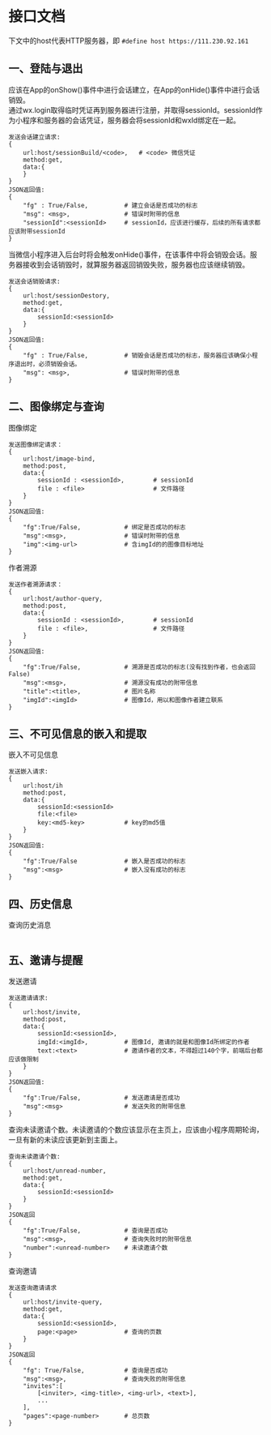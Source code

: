 # 接口文档
下文中的host代表HTTP服务器，即 `#define host https://111.230.92.161`
## 一、登陆与退出
应该在App的onShow()事件中进行会话建立，在App的onHide()事件中进行会话销毁。<br>
通过wx.login取得临时凭证再到服务器进行注册，并取得sessionId。sessionId作为小程序和服务器的会话凭证，服务器会将sessionId和wxId绑定在一起。<br>
```
发送会话建立请求:
{
    url:host/sessionBuild/<code>,   # <code> 微信凭证
    method:get,
    data:{
    }
}
JSON返回值:
{
    "fg" : True/False,          # 建立会话是否成功的标志
    "msg": <msg>,               # 错误时附带的信息
    "sessionId":<sessionId>     # sessionId，应该进行缓存，后续的所有请求都应该附带sessionId
}
```
当微信小程序进入后台时将会触发onHide()事件，在该事件中将会销毁会话。服务器接收到会话销毁时，就算服务器返回销毁失败，服务器也应该继续销毁。
```
发送会话销毁请求:
{
    url:host/sessionDestory,
    method:get,
    data:{
        sessionId:<sessionId>
    }
}
JSON返回值:
{
    "fg" : True/False,          # 销毁会话是否成功的标志，服务器应该确保小程序退出时，必须销毁会话。
    "msg": <msg>,               # 错误时附带的信息
}
```

## 二、图像绑定与查询
图像绑定
```
发送图像绑定请求：
{
    url:host/image-bind,
    method:post,
    data:{
        sessionId : <sessionId>,        # sessionId
        file : <file>                   # 文件路径
    }
}
JSON返回值:
{
    "fg":True/False,            # 绑定是否成功的标志
    "msg":<msg>,                # 错误时附带的信息
    "img":<img-url>             # 含imgId的的图像目标地址
}
```
作者溯源
```
发送作者溯源请求：
{
    url:host/author-query,
    method:post,
    data:{
        sessionId : <sessionId>,        # sessionId
        file : <file>,                  # 文件路径
    }
}
JSON返回值:
{
    "fg":True/False,            # 溯源是否成功的标志(没有找到作者，也会返回False)
    "msg":<msg>,                # 溯源没有成功的附带信息
    "title":<title>,            # 图片名称
    "imgId":<imgId>             # 图像Id，用以和图像作者建立联系
}
```

## 三、不可见信息的嵌入和提取
嵌入不可见信息
```
发送嵌入请求:
{
    url:host/ih
    method:post,
    data:{
        sessionId:<sessionId>
        file:<file>
        key:<md5-key>           # key的md5值
    }
}
JSON返回值:
{
    "fg":True/False             # 嵌入是否成功的标志
    "msg":<msg>                 # 嵌入没有成功的标志
}
```

## 四、历史信息
查询历史消息
```
```

## 五、邀请与提醒
发送邀请
```
发送邀请请求:
{
    url:host/invite,
    method:post,
    data:{
        sessionId:<sessionId>,
        imgId:<imgId>,          # 图像Id, 邀请的就是和图像Id所绑定的作者
        text:<text>             # 邀请作者的文本，不得超过140个字，前端后台都应该做限制
    }
}
JSON返回值:
{
    "fg":True/False,            # 发送邀请是否成功
    "msg":<msg>                 # 发送失败的附带信息
}
```
查询未读邀请个数。未读邀请的个数应该显示在主页上，应该由小程序周期轮询，一旦有新的未读应该更新到主面上。
```
查询未读邀请个数:
{
    url:host/unread-number,
    method:get,
    data:{
        sessionId:<sessionId>
    }
}
JSON返回
{
    "fg":True/False,            # 查询是否成功
    "msg":<msg>,                # 查询失败时的附带信息
    "number":<unread-number>    # 未读邀请个数
}
```
查询邀请
```
发送查询邀请请求
{
    url:host/invite-query,
    method:get,
    data:{
        sessionId:<sessionId>,
        page:<page>             # 查询的页数
    }
}
JSON返回
{
    "fg": True/False,           # 查询是否成功
    "msg":<msg>,                # 查询失败的附带信息
    "invites":[
        [<inviter>, <img-title>, <img-url>, <text>],
        ...
    ],
    "pages":<page-number>       # 总页数
}
```